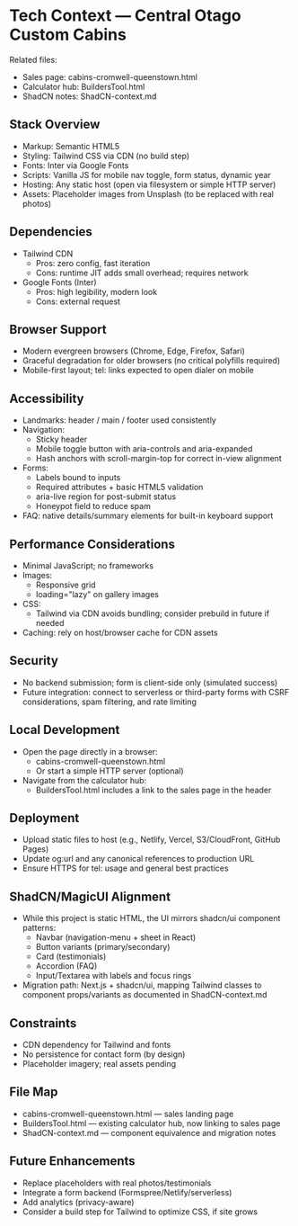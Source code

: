 # Tech Context — Central Otago Custom Cabins

Related files:
- Sales page: cabins-cromwell-queenstown.html
- Calculator hub: BuildersTool.html
- ShadCN notes: ShadCN-context.md

## Stack Overview
- Markup: Semantic HTML5
- Styling: Tailwind CSS via CDN (no build step)
- Fonts: Inter via Google Fonts
- Scripts: Vanilla JS for mobile nav toggle, form status, dynamic year
- Hosting: Any static host (open via filesystem or simple HTTP server)
- Assets: Placeholder images from Unsplash (to be replaced with real photos)

## Dependencies
- Tailwind CDN
  - Pros: zero config, fast iteration
  - Cons: runtime JIT adds small overhead; requires network
- Google Fonts (Inter)
  - Pros: high legibility, modern look
  - Cons: external request

## Browser Support
- Modern evergreen browsers (Chrome, Edge, Firefox, Safari)
- Graceful degradation for older browsers (no critical polyfills required)
- Mobile-first layout; tel: links expected to open dialer on mobile

## Accessibility
- Landmarks: header / main / footer used consistently
- Navigation:
  - Sticky header
  - Mobile toggle button with aria-controls and aria-expanded
  - Hash anchors with scroll-margin-top for correct in-view alignment
- Forms:
  - Labels bound to inputs
  - Required attributes + basic HTML5 validation
  - aria-live region for post-submit status
  - Honeypot field to reduce spam
- FAQ: native details/summary elements for built-in keyboard support

## Performance Considerations
- Minimal JavaScript; no frameworks
- Images:
  - Responsive grid
  - loading="lazy" on gallery images
- CSS:
  - Tailwind via CDN avoids bundling; consider prebuild in future if needed
- Caching: rely on host/browser cache for CDN assets

## Security
- No backend submission; form is client-side only (simulated success)
- Future integration: connect to serverless or third-party forms with CSRF considerations, spam filtering, and rate limiting

## Local Development
- Open the page directly in a browser:
  - cabins-cromwell-queenstown.html
  - Or start a simple HTTP server (optional)
- Navigate from the calculator hub:
  - BuildersTool.html includes a link to the sales page in the header

## Deployment
- Upload static files to host (e.g., Netlify, Vercel, S3/CloudFront, GitHub Pages)
- Update og:url and any canonical references to production URL
- Ensure HTTPS for tel: usage and general best practices

## ShadCN/MagicUI Alignment
- While this project is static HTML, the UI mirrors shadcn/ui component patterns:
  - Navbar (navigation-menu + sheet in React)
  - Button variants (primary/secondary)
  - Card (testimonials)
  - Accordion (FAQ)
  - Input/Textarea with labels and focus rings
- Migration path: Next.js + shadcn/ui, mapping Tailwind classes to component props/variants as documented in ShadCN-context.md

## Constraints
- CDN dependency for Tailwind and fonts
- No persistence for contact form (by design)
- Placeholder imagery; real assets pending

## File Map
- cabins-cromwell-queenstown.html — sales landing page
- BuildersTool.html — existing calculator hub, now linking to sales page
- ShadCN-context.md — component equivalence and migration notes

## Future Enhancements
- Replace placeholders with real photos/testimonials
- Integrate a form backend (Formspree/Netlify/serverless)
- Add analytics (privacy-aware)
- Consider a build step for Tailwind to optimize CSS, if site grows
